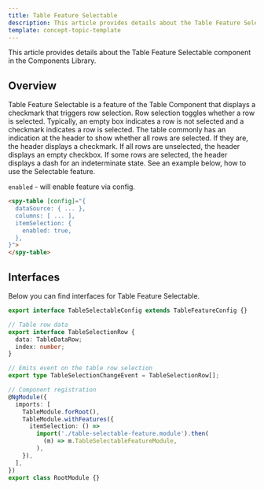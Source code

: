 ```yaml
---
title: Table Feature Selectable
description: This article provides details about the Table Feature Selectable component in the Components Library.
template: concept-topic-template
---
```


This article provides details about the Table Feature Selectable component in the Components Library.

## Overview

Table Feature Selectable is a feature of the Table Component that displays a checkmark that triggers row selection.
Row selection toggles whether a row is selected. 
Typically, an empty box indicates a row is not selected and a checkmark indicates a row is selected. 
The table commonly has an indication at the header to show whether all rows are selected. 
If they are, the header displays a checkmark. If all rows are unselected, the header displays an empty checkbox. 
If some rows are selected, the header displays a dash for an indeterminate state.
See an example below, how to use the Selectable feature.

`enabled` - will enable feature via config.

```html
<spy-table [config]="{
  dataSource: { ... },
  columns: [ ... ],
  itemSelection: {
    enabled: true,
  },                                                                                           
}">
</spy-table>
```

## Interfaces

Below you can find interfaces for Table Feature Selectable.

```ts
export interface TableSelectableConfig extends TableFeatureConfig {}

// Table row data
export interface TableSelectionRow {
  data: TableDataRow;
  index: number;
}

// Emits event on the table row selection
export type TableSelectionChangeEvent = TableSelectionRow[];

// Component registration
@NgModule({
  imports: [
    TableModule.forRoot(),
    TableModule.withFeatures({
      itemSelection: () =>
        import('./table-selectable-feature.module').then(
          (m) => m.TableSelectableFeatureModule,
        ),    
    }),
  ],
})
export class RootModule {}
```

